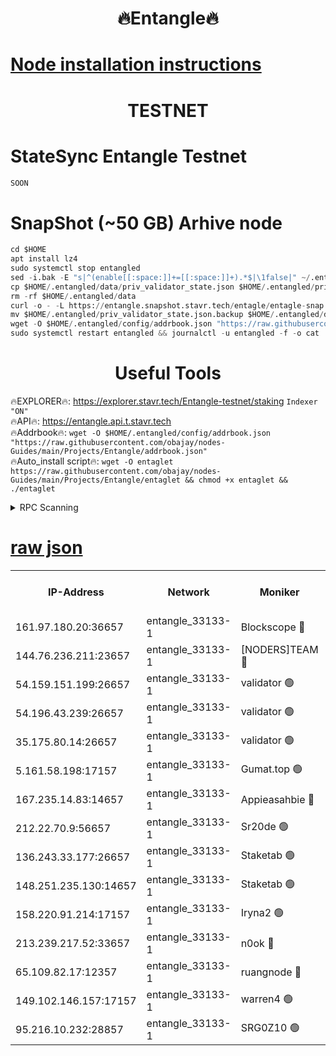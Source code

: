<h1 align="center"> 🔥Entangle🔥</h1>

[Node installation instructions](https://github.com/obajay/nodes-Guides/tree/main/Projects/Entangle)
=

<h1 align="center"> TESTNET</h1>

# StateSync Entangle Testnet
```python
SOON
```
# SnapShot (~50 GB) Arhive node
```python
cd $HOME
apt install lz4
sudo systemctl stop entangled
sed -i.bak -E "s|^(enable[[:space:]]+=[[:space:]]+).*$|\1false|" ~/.entangled/config/config.toml
cp $HOME/.entangled/data/priv_validator_state.json $HOME/.entangled/priv_validator_state.json.backup
rm -rf $HOME/.entangled/data
curl -o - -L https://entangle.snapshot.stavr.tech/entagle/entagle-snap.tar.lz4 | lz4 -c -d - | tar -x -C $HOME/.entangled --strip-components 2
mv $HOME/.entangled/priv_validator_state.json.backup $HOME/.entangled/data/priv_validator_state.json
wget -O $HOME/.entangled/config/addrbook.json "https://raw.githubusercontent.com/obajay/nodes-Guides/main/Projects/Entangle/addrbook.json"
sudo systemctl restart entangled && journalctl -u entangled -f -o cat
```
 <h1 align="center"> Useful Tools</h1>
 
🔥EXPLORER🔥: https://explorer.stavr.tech/Entangle-testnet/staking        `Indexer "ON"` \
🔥API🔥:      https://entangle.api.t.stavr.tech \
🔥Addrbook🔥: ```wget -O $HOME/.entangled/config/addrbook.json "https://raw.githubusercontent.com/obajay/nodes-Guides/main/Projects/Entangle/addrbook.json"``` \
🔥Auto_install script🔥:  `wget -O entaglet https://raw.githubusercontent.com/obajay/nodes-Guides/main/Projects/Entangle/entaglet && chmod +x entaglet && ./entaglet`


<details>
<summary>RPC Scanning</summary>

<h2 align="center"> We scan nodes in real time every 4 hours. And we provide the final result of RPC endpoints.
We cannot influence the operation of these nodes in any way. </h2>


```python
If Voting Power is higher than 0 --> then the Node is a validator of the network and may be subject to attack and be a potential threat to the chain.
```
```python
We marked such validators with a red symbol
```

</details>

[raw json](https://rpc-check.entangt.stavr.tech/entangt/rpc-entangt-result.json)
=


<table><tr><th>IP-Address</th><th>Network</th><th>Moniker</th><th>Latest Block Height</th><th>Earliest Block Height</th><th>Catching Up</th><th>Voting Power</th><th>Scan Time</th></tr><tr><td>161.97.180.20:36657</td><td>entangle_33133-1</td><td>Blockscope 🔴</td><td>851850</td><td>1</td><td>False</td><td>91742435553176</td><td>2023-11-30T04:10:36.140673990UTC</td></tr><tr><td>144.76.236.211:23657</td><td>entangle_33133-1</td><td>[NODERS]TEAM 🔴</td><td>851852</td><td>1</td><td>False</td><td>47049700500000000</td><td>2023-11-30T04:10:47.517189610UTC</td></tr><tr><td>54.159.151.199:26657</td><td>entangle_33133-1</td><td>validator 🟢</td><td>851854</td><td>1</td><td>False</td><td>0</td><td>2023-11-30T04:10:54.886052472UTC</td></tr><tr><td>54.196.43.239:26657</td><td>entangle_33133-1</td><td>validator 🟢</td><td>851854</td><td>1</td><td>False</td><td>0</td><td>2023-11-30T04:10:55.544782194UTC</td></tr><tr><td>35.175.80.14:26657</td><td>entangle_33133-1</td><td>validator 🟢</td><td>851854</td><td>1</td><td>False</td><td>0</td><td>2023-11-30T04:10:58.956608861UTC</td></tr><tr><td>5.161.58.198:17157</td><td>entangle_33133-1</td><td>Gumat.top 🟢</td><td>851854</td><td>522001</td><td>False</td><td>0</td><td>2023-11-30T04:10:59.626777538UTC</td></tr><tr><td>167.235.14.83:14657</td><td>entangle_33133-1</td><td>Appieasahbie 🔴</td><td>851854</td><td>531401</td><td>False</td><td>44568809900999996</td><td>2023-11-30T04:10:58.272304488UTC</td></tr><tr><td>212.22.70.9:56657</td><td>entangle_33133-1</td><td>Sr20de 🟢</td><td>851850</td><td>620601</td><td>False</td><td>0</td><td>2023-11-30T04:10:35.529043927UTC</td></tr><tr><td>136.243.33.177:26657</td><td>entangle_33133-1</td><td>Staketab 🟢</td><td>851852</td><td>660001</td><td>False</td><td>0</td><td>2023-11-30T04:10:49.771305076UTC</td></tr><tr><td>148.251.235.130:14657</td><td>entangle_33133-1</td><td>Staketab 🟢</td><td>851850</td><td>660801</td><td>False</td><td>0</td><td>2023-11-30T04:10:35.831707267UTC</td></tr><tr><td>158.220.91.214:17157</td><td>entangle_33133-1</td><td>Iryna2 🟢</td><td>851854</td><td>704001</td><td>False</td><td>0</td><td>2023-11-30T04:10:55.923441711UTC</td></tr><tr><td>213.239.217.52:33657</td><td>entangle_33133-1</td><td>n0ok 🔴</td><td>851854</td><td>751854</td><td>False</td><td>46566392273662988</td><td>2023-11-30T04:10:54.159117348UTC</td></tr><tr><td>65.109.82.17:12357</td><td>entangle_33133-1</td><td>ruangnode 🔴</td><td>851850</td><td>806001</td><td>False</td><td>113571482790726</td><td>2023-11-30T04:10:36.596911193UTC</td></tr><tr><td>149.102.146.157:17157</td><td>entangle_33133-1</td><td>warren4 🟢</td><td>851852</td><td>822001</td><td>False</td><td>0</td><td>2023-11-30T04:10:47.211820581UTC</td></tr><tr><td>95.216.10.232:28857</td><td>entangle_33133-1</td><td>SRG0Z10 🟢</td><td>851850</td><td>842001</td><td>False</td><td>0</td><td>2023-11-30T04:10:35.132855363UTC</td></tr></table>
